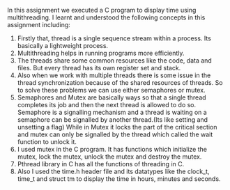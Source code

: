 In this assignment we executed a C program to display time using multithreading.
I learnt and understood the following concepts in this assignment including:
1. Firstly that, thread is a single sequence stream within a process. Its basically a lightweight process.
2. Multithreading helps in running programs more efficiently.
3. The threads share some common resources like the code, data and files. But every thread has its own register set and stack.
4. Also when we work with multiple threads there is some issue in the thread synchronization because of the shared resources of threads.
So to solve these problems we can use either semaphores or mutex.
5. Semaphores and Mutex are basically ways so that a single thread completes its job and then the next thread is allowed to do so. Semaphore
is a signalling mechanism and a thread is waiting on a semaphore can be signalled by another thread.(Its like setting and unsetting a flag)
While in Mutex it locks the part of the critical section and mutex can only be signalled by the thread which called the wait function to 
unlock it. 
6. I used mutex in the C program. It has functions which initialize the mutex, lock the mutex, unlock the mutex and destroy the mutex.
7. Pthread library in C has all the functions of threading in C.
8. Also I used the time.h header file and its datatypes like the clock_t, time_t and struct tm to display the time in hours, minutes and 
seconds.
